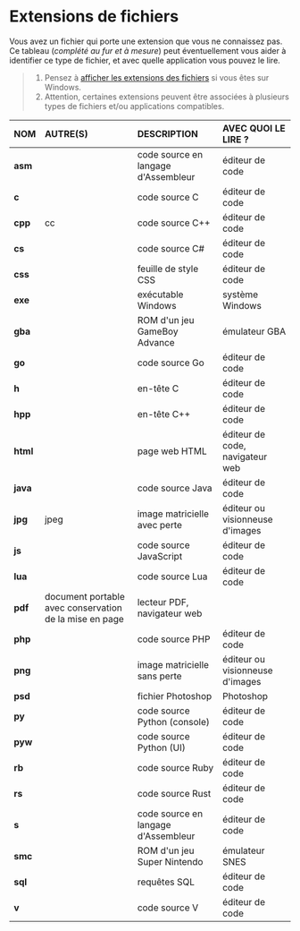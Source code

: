 # Extensions de fichiers

Vous avez un fichier qui porte une extension que vous ne connaissez pas. Ce tableau (_complété au fur et à mesure_) peut éventuellement vous aider à identifier ce type de fichier, et avec quelle application vous pouvez le lire.

> 1. Pensez à [afficher les extensions des fichiers](https://www.youtube.com/watch?v=ac1WdzSqatw) si vous êtes sur Windows.
> 2. Attention, certaines extensions peuvent être associées à plusieurs types de fichiers et/ou applications compatibles.

|NOM|AUTRE(S)|DESCRIPTION|AVEC QUOI LE LIRE ?|
|:--|:--|:--|:--|
|**asm**||code source en langage d'Assembleur|éditeur de code|
|**c**||code source C|éditeur de code|
|**cpp**|cc|code source C++|éditeur de code|
|**cs**||code source C#|éditeur de code|
|**css**||feuille de style CSS|éditeur de code|
|**exe**||exécutable Windows|système Windows|
|**gba**||ROM d'un jeu GameBoy Advance|émulateur GBA|
|**go**||code source Go|éditeur de code|
|**h**||en-tête C|éditeur de code|
|**hpp**||en-tête C++|éditeur de code|
|**html**||page web HTML|éditeur de code, navigateur web|
|**java**||code source Java|éditeur de code|
|**jpg**|jpeg|image matricielle avec perte|éditeur ou visionneuse d'images|
|**js**||code source JavaScript|éditeur de code|
|**lua**||code source Lua|éditeur de code|
|**pdf**|document portable avec conservation de la mise en page|lecteur PDF, navigateur web|
|**php**||code source PHP|éditeur de code|
|**png**||image matricielle sans perte|éditeur ou visionneuse d'images|
|**psd**||fichier Photoshop|Photoshop|
|**py**||code source Python (console)|éditeur de code|
|**pyw**||code source Python (UI)|éditeur de code|
|**rb**||code source Ruby|éditeur de code|
|**rs**||code source Rust|éditeur de code|
|**s**||code source en langage d'Assembleur|éditeur de code|
|**smc**||ROM d'un jeu Super Nintendo|émulateur SNES|
|**sql**||requêtes SQL|éditeur de code|
|**v**||code source V|éditeur de code|
